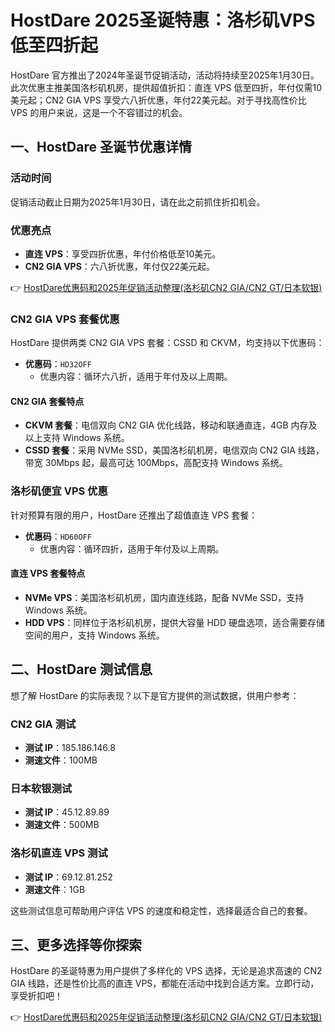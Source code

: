 # HostDare 2025圣诞特惠：洛杉矶VPS低至四折起

HostDare 官方推出了2024年圣诞节促销活动，活动将持续至2025年1月30日。此次优惠主推美国洛杉矶机房，提供超值折扣：直连 VPS 低至四折，年付仅需10美元起；CN2 GIA VPS 享受六八折优惠，年付22美元起。对于寻找高性价比 VPS 的用户来说，这是一个不容错过的机会。

## 一、HostDare 圣诞节优惠详情

### 活动时间
促销活动截止日期为2025年1月30日，请在此之前抓住折扣机会。

### 优惠亮点
- **直连 VPS**：享受四折优惠，年付价格低至10美元。
- **CN2 GIA VPS**：六八折优惠，年付仅22美元起。

👉 [HostDare优惠码和2025年促销活动整理(洛杉矶CN2 GIA/CN2 GT/日本软银)](https://bit.ly/hostdare)

### CN2 GIA VPS 套餐优惠
HostDare 提供两类 CN2 GIA VPS 套餐：CSSD 和 CKVM，均支持以下优惠码：
- **优惠码**：`HD32OFF`  
  - 优惠内容：循环六八折，适用于年付及以上周期。

#### CN2 GIA 套餐特点
- **CKVM 套餐**：电信双向 CN2 GIA 优化线路，移动和联通直连，4GB 内存及以上支持 Windows 系统。
- **CSSD 套餐**：采用 NVMe SSD，美国洛杉矶机房，电信双向 CN2 GIA 线路，带宽 30Mbps 起，最高可达 100Mbps，高配支持 Windows 系统。

### 洛杉矶便宜 VPS 优惠
针对预算有限的用户，HostDare 还推出了超值直连 VPS 套餐：
- **优惠码**：`HD60OFF`  
  - 优惠内容：循环四折，适用于年付及以上周期。

#### 直连 VPS 套餐特点
- **NVMe VPS**：美国洛杉矶机房，国内直连线路，配备 NVMe SSD，支持 Windows 系统。
- **HDD VPS**：同样位于洛杉矶机房，提供大容量 HDD 硬盘选项，适合需要存储空间的用户，支持 Windows 系统。

## 二、HostDare 测试信息

想了解 HostDare 的实际表现？以下是官方提供的测试数据，供用户参考：

### CN2 GIA 测试
- **测试 IP**：185.186.146.8  
- **测速文件**：100MB  

### 日本软银测试
- **测试 IP**：45.12.89.89  
- **测速文件**：500MB  

### 洛杉矶直连 VPS 测试
- **测试 IP**：69.12.81.252  
- **测速文件**：1GB  

这些测试信息可帮助用户评估 VPS 的速度和稳定性，选择最适合自己的套餐。

## 三、更多选择等你探索

HostDare 的圣诞特惠为用户提供了多样化的 VPS 选择，无论是追求高速的 CN2 GIA 线路，还是性价比高的直连 VPS，都能在活动中找到合适方案。立即行动，享受折扣吧！

👉 [HostDare优惠码和2025年促销活动整理(洛杉矶CN2 GIA/CN2 GT/日本软银)](https://bit.ly/hostdare)